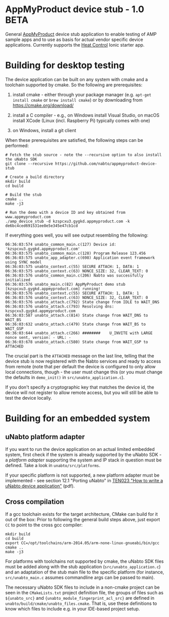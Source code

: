 # AppMyProduct device stub - 1.0 BETA

General [AppMyProduct](https://www.appmyproduct.com) device stub
application to enable testing of AMP sample apps and to use as basis
for actual vendor specific device applications. Currently supports the
[Heat Control](https://github.com/nabto/ionic-starter-nabto) Ionic
starter app.

# Building for desktop testing

The device application can be built on any system with cmake and a toolchain supported by cmake. So the following are prerequisites:

1. install cmake - either through your package manager (e.g. `apt-get install cmake` or `brew install cmake`) or by downloading from https://cmake.org/download/

2. install a C compiler - e.g., on Windows install Visual Studio, on macOS install XCode (Linux (incl. Raspberry Pi) typically comes with one)

3. on Windows, install a git client

When these prerequisites are satisfied, the following steps can be performed:


```
# Fetch the stub source - note the --recursive option to also install the uNabto SDK
git clone --recursive https://github.com/nabto/appmyproduct-device-stub

# Create a build directory
mkdir build
cd build

# Build the stub
cmake ..
make -j3

# Run the demo with a device ID and key obtained from www.appmyproduct.com 
./amp_device_stub -d kzspcxu3.gygkd.appmyproduct.com -k de6bc4ced691531ee8e5e345e47cb1cd
```

If everything goes well, you will see output resembling the following:

```console
06:36:03:574 unabto_common_main.c(127) Device id: 'kzspcxu3.gygkd.appmyproduct.com'
06:36:03:575 unabto_common_main.c(128) Program Release 123.456
06:36:03:575 unabto_app_adapter.c(698) Application event framework using SYNC model
06:36:03:575 unabto_context.c(55) SECURE ATTACH: 1, DATA: 1
06:36:03:575 unabto_context.c(63) NONCE_SIZE: 32, CLEAR_TEXT: 0
06:36:03:576 unabto_common_main.c(206) Nabto was successfully initialized
06:36:03:576 unabto_main.c(82) AppMyProduct demo stub [kzspcxu3.gygkd.appmyproduct.com] running!
06:36:03:576 unabto_context.c(55) SECURE ATTACH: 1, DATA: 1
06:36:03:576 unabto_context.c(63) NONCE_SIZE: 32, CLEAR_TEXT: 0
06:36:03:576 unabto_attach.c(792) State change from IDLE to WAIT_DNS
06:36:03:576 unabto_attach.c(793) Resolving dns: kzspcxu3.gygkd.appmyproduct.com
06:36:03:587 unabto_attach.c(814) State change from WAIT_DNS to WAIT_BS
06:36:03:632 unabto_attach.c(479) State change from WAIT_BS to WAIT_GSP
06:36:03:644 unabto_attach.c(266) ########    U_INVITE with LARGE nonce sent, version: - URL: -
06:36:03:678 unabto_attach.c(580) State change from WAIT_GSP to ATTACHED
```

The crucial part is the `ATTACHED` message on the last line, telling that the device stub is now registered with the Nabto services and ready to access from remote (note that per default the device is configured to only allow local connections, though - the user must change this (or you must change the defaults in `demo_init()` in `src/unabto_application.c`).

If you don't specify a cryptographic key that matches the device id, the device will not register to allow remote access, but you will still be able to test the device locally.

# Building for an embedded system

## uNabto platform adapter

If you want to run the device application on an actual limited
embedded system, first check if the system is already supported by the
uNabto SDK - a _platform adapter_ supporting the system and IP stack
in question must be defined. Take a look in `unabto/src/platforms`.

If your specific platform is not supported, a new platform adapter
must be implemented - see section 12.1 "Porting uNabto" in [TEN023 "How to
write a uNabto device
application"](https://www.nabto.com/downloads/docs/TEN023%20Writing%20a%20uNabto%20Device%20Application.pdf)
(pdf).

## Cross compilation

If a gcc toolchain exists for the target architecture, CMake can build
for it out of the box: Prior to following the general build steps
above, just export `CC` to point to the cross gcc compiler:

```
mkdir build
cd build
export CC=/opt/toolchains/arm-2014.05/arm-none-linux-gnueabi/bin/gcc
cmake ..
make -j3
```

For platforms with toolchains not supported by cmake, the uNabto SDK
files must be added along with the stub application
(`src/unabto_application.c`) and an adaptation of the stub main file
to the specific platform (for instance, `src/unabto_main.c` assumes
commandline args can be passed to main).

The necessary uNabto SDK files to include in a non-cmake project can
be seen in the `CMakeLists.txt` project definition file, the groups of
files such as `${unabto_src}` and
`{unabto_module_fingerprint_acl_src}` are defined in
`unabto/build/cmake/unabto_files.cmake`. That is, use these
definitions to know which files to include e.g. in your IDE-based project
setup.
